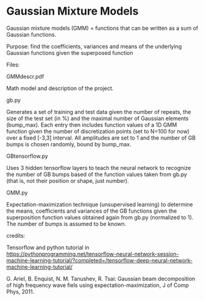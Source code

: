 # Gaussian Mixture Models
Gaussian mixture models (GMM) = functions that can be written as a sum of Gaussian functions. 

Purpose: find the coefficients, variances and means of the underlying Gaussian functions given the superposed function

Files:


GMMdescr.pdf

Math model and description of the project.

gb.py

Generates a set of training and test data given the number of repeats, the size of the test set (in %) and the maximal number of Gaussian elements (bump_max). Each entry then includes function values of a 1D GMM function given the number of discretization points (set to N=100 for now) over a fixed [-3,3] interval. All amplitudes are set to 1 and the number of GB bumps is chosen randomly, bound by bump_max.

GBtensorflow.py

Uses 3 hidden tensorflow layers to teach the neural network to recognize the number of GB bumps based of the function values taken from gb.py (that is, not their position or shape, just number).

GMM.py

Expectation-maximization technique (unsupervised learning) to determine the means, coefficients and variances of the GB functions given the superposition function values obtained again from gb.py (normalized to 1). The number of bumps is assumed to be known.

credits: 

Tensorflow and python tutorial in
https://pythonprogramming.net/tensorflow-neural-network-session-machine-learning-tutorial/?completed=/tensorflow-deep-neural-network-machine-learning-tutorial/

G. Ariel, B. Enquist, N. M. Tanushev, R. Tsai: Gaussian beam decomposition of high frequency wave fiels using expectation-maximization, J of Comp Phys, 2011.
